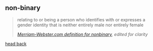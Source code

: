 ## non-binary

> relating to or being a person who identifies
> with or expresses a gender identity that is
> neither entirely male nor entirely female
>
> <cite>[Merriam-Webster.com definition for <em>nonbinary</em>][mw],
> edited for clarity</cite>

[mw]: https://www.merriam-webster.com/dictionary/nonbinary

[head back](/)
